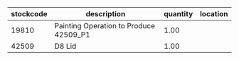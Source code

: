 |stockcode|description|quantity|location|
|---------|-----------|--------|--------|
|19810|Painting Operation to Produce 42509_P1|1.00||
|42509|D8 Lid|1.00||
